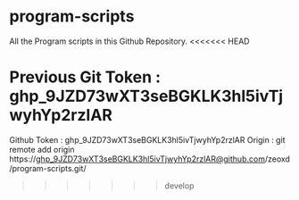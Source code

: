# program-scripts

All the Program scripts in this Github Repository.
<<<<<<< HEAD

Previous Git Token : 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
=======
Github Token : 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
Origin : git remote add origin https://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@github.com/zeoxd/program-scripts.git/
>>>>>>> develop
